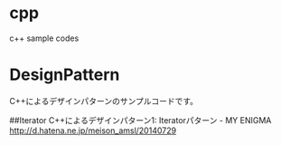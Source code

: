 cpp
===

c++ sample codes

# DesignPattern
C++によるデザインパターンのサンプルコードです。

##Iterator
C++によるデザインパターン1: Iteratorパターン - MY ENIGMA http://d.hatena.ne.jp/meison_amsl/20140729
